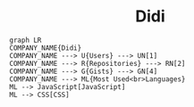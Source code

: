 <h1 align="center">Didi</h1>

```mermaid
graph LR
COMPANY_NAME{Didi}
COMPANY_NAME ---> U{Users} ---> UN[1]
COMPANY_NAME ---> R{Repositories} ---> RN[2]
COMPANY_NAME ---> G{Gists} ---> GN[4]
COMPANY_NAME ---> ML{Most Used<br>Languages}
ML --> JavaScript[JavaScript]
ML --> CSS[CSS]
```
